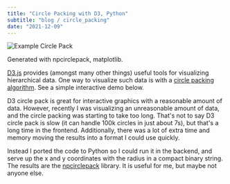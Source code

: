 ```yaml
---
title: "Circle Packing with D3, Python"
subtitle: "blog / circle_packing"
date: "2021-12-09"
---
```


![Example Circle Pack](/images/circle_pack_example.png)
<p class="caption">Generated with npcirclepack, matplotlib.</p>

[D3.js](https://d3js.org) provides (amongst many other things) useful tools for visualizing hierarchical data. One way to visualize such data is with a [circle packing algorithm](https://github.com/d3/d3-hierarchy#pack). See a simple interactive demo below.

D3 circle pack is great for interactive graphics with a reasonable amount of data. However, recently I was visualizing an unreasonable amount of data, and the circle packing was starting to take too long. That's not to say D3 circle pack is slow (it can handle 100k circles in just about 7s), but that's a long time in the frontend. Additionally, there was a lot of extra time and memory moving the results into a format I could use quickly.

Instead I ported the code to Python so I could run it in the backend, and serve up the x and y coordinates with the radius in a compact binary string. The results are the [npcirclepack](https://github.com/bill-bateman/npcirclepack) library. It is useful for me, but maybe not anyone else.